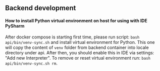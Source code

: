## Backend development

#### How to install Python virtual environment on host for using with IDE PySharm

After docker compose is starting first time, please run script: `bash api/bin/venv-sync.sh` and install virtual environment for Python. 
This one will copy the content of `venv` folder from backend container into locale directory under api.
After then, you should enable this in IDE via settings: "Add new Interpreter".
To remove or reset virtual environment run: `bash api/bin/venv-sync.sh rm`.

